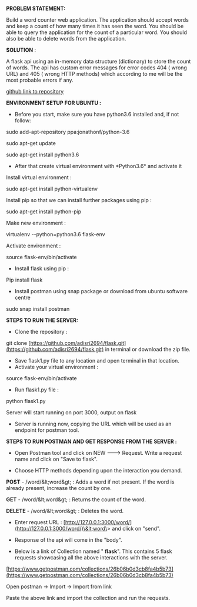 **PROBLEM STATEMENT:**

Build a word counter web application. The application should accept words and keep a count of how many times it has seen the word. You should be able to query the application for the count of a particular word. You should also be able to delete words from the application.

**SOLUTION** :

A flask api using an in-memory data structure (dictionary) to store the count of words. The api has custom error messages for error codes 404 ( wrong URL) and 405 ( wrong HTTP methods) which according to me will be the most probable errors if any.

[github link to repository](https://github.com/adisri2694/flask)

**ENVIRONMENT SETUP FOR UBUNTU :**

- Before you start, make sure you have python3.6 installed and, if not follow:

sudo add-apt-repository ppa:jonathonf/python-3.6

sudo apt-get update

sudo apt-get install python3.6

- After that create virtual environment with \*Python3.6\* and activate it

 Install virtual environment :

sudo apt-get install python-virtualenv

Install pip  so that we can install further packages using pip :

sudo apt-get install python-pip

Make new environment :

virtualenv --python=python3.6 flask-env

Activate environment :

source flask-env/bin/activate

- Install flask using pip :

 Pip install flask

- Install postman using snap package or download from ubuntu software centre

sudo snap install postman



**STEPS TO RUN THE SERVER:**

- Clone the  repository :

git clone [https://github.com/adisri2694/flask.git](https://github.com/adisri2694/flask.git)   in terminal or download the zip file.

- Save flask1.py file to any location and open terminal  in that location.
- Activate your virtual environment :

 source flask-env/bin/activate

- Run flask1.py file :

 python flask1.py

 Server will start running on port 3000, output on flask

- Server is running now, copying the URL which will be used as an endpoint for postman tool.

**STEPS TO RUN POSTMAN AND GET RESPONSE FROM THE SERVER :**

- Open Postman tool and click on NEW ---> Request. Write a request name and click on &quot;Save to flask&quot;.

- Choose HTTP methods depending upon the interaction you demand.

**POST** - /word/\&lt;word\&gt; : Adds a word if not present. If the word is already present, increase the count by one.

**GET** - /word/\&lt;word\&gt; : Returns the count of the word.

**DELETE** - /word/\&lt;word\&gt; : Deletes the word.

- Enter request URL :    [http://127.0.0.1:3000/word/](http://127.0.0.1:3000/word/)\&lt;word\&gt;  and click on &quot;send&quot;.
- Response of the api will come in the &quot;body&quot;.

- Below is a link of Collection named &quot; **flask**&quot;. This contains 5 flask requests showcasing all the above interactions with the server.

[https://www.getpostman.com/collections/26b06b0d3cb8fa4b5b73](https://www.getpostman.com/collections/26b06b0d3cb8fa4b5b73)

Open postman → Import → Import from link

Paste the above link and import the collection and run the requests.
